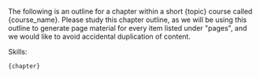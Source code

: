 The following is an outline for a chapter within a short {topic} course called {course_name}. Please study this chapter outline, as we will be using this outline to generate page material for every item listed under "pages", and we would like to avoid accidental duplication of content. 

Skills:
```markdown
{chapter}
```